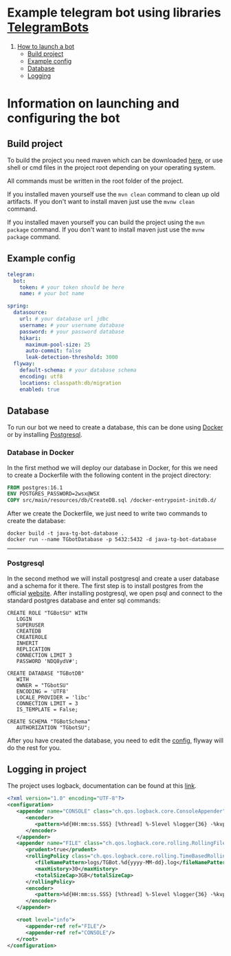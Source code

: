 # Example telegram bot using libraries [TelegramBots](https://github.com/rubenlagus/TelegramBots)

1. [How to launch a bot](#Information-on-launching-and-configuring-the-bot)
   - [Build project](#build-project)
   - [Example config](#example-config)
   - [Database](#database)
   - [Logging](#logging-in-project)

# Information on launching and configuring the bot

## Build project
To build the project you need maven which can be downloaded [here](https://maven.apache.org/download.cgi),
or use shell or cmd files in the project root depending on your operating system.

All commands must be written in the root folder of the project.

If you installed maven yourself use the `mvn clean` command to clean up old artifacts. If you don't want to install maven just use the `mvnw clean` command.

If you installed maven yourself you can build the project using the `mvn package` command. If you don't want to install maven just use the `mvnw package` command.
## Example config
```yaml
telegram:
  bot:
    token: # your token should be here
    name: # your bot name

spring:
  datasource:
    url: # your database url jdbc
    username: # your username database
    password: # your password database
    hikari:
      maximum-pool-size: 25
      auto-commit: false
      leak-detection-threshold: 3000
  flyway:
    default-schema: # your database schema
    encoding: utf8
    locations: classpath:db/migration
    enabled: true
```

## Database
To run our bot we need to create a database, this can be done using [Docker](#database-in-docker) or by installing [Postgresql](#postgresql).

### Database in Docker
In the first method we will deploy our database in Docker, for this we need to create a Dockerfile with the following content in the project directory:
```dockerfile
FROM postgres:16.1
ENV POSTGRES_PASSWORD=2wsx@WSX
COPY src/main/resources/db/CreateDB.sql /docker-entrypoint-initdb.d/
```
After we create the Dockerfile, we just need to write two commands to create the database:
```shell
docker build -t java-tg-bot-database .
docker run --name TGbotDatabase -p 5432:5432 -d java-tg-bot-database
```
-------------------------------------------------------------------------------------------------------------------------------------------------------
### Postgresql
In the second method we will install postgresql and create a user database and a schema for it there.
The first step is to install postgres from the official [website](https://www.postgresql.org/download/).
After installing postgresql, we open psql and connect to the standard postgres database and enter sql commands:
```postgresql
CREATE ROLE "TGBotSU" WITH
   LOGIN
   SUPERUSER
   CREATEDB
   CREATEROLE
   INHERIT
   REPLICATION
   CONNECTION LIMIT 3
   PASSWORD 'NDQ8ydV#';

CREATE DATABASE "TGBotDB"
   WITH
   OWNER = "TGbotSU"
   ENCODING = 'UTF8'
   LOCALE_PROVIDER = 'libc'
   CONNECTION LIMIT = 3
   IS_TEMPLATE = False;

CREATE SCHEMA "TGBotSchema"
   AUTHORIZATION "TGbotSU";
```
After you have created the database, you need to edit the [config](#example-config), flyway will do the rest for you.

## Logging in project
The project uses logback, documentation can be found at this [link](https://logback.qos.ch/manual/appenders.html).
```xml
<?xml version="1.0" encoding="UTF-8"?>
<configuration>
   <appender name="CONSOLE" class="ch.qos.logback.core.ConsoleAppender">
      <encoder>
         <pattern>%d{HH:mm:ss.SSS} [%thread] %-5level %logger{36} -%kvp- %msg%n</pattern>
      </encoder>
   </appender>
   <appender name="FILE" class="ch.qos.logback.core.rolling.RollingFileAppender">
      <prudent>true</prudent>
      <rollingPolicy class="ch.qos.logback.core.rolling.TimeBasedRollingPolicy">
         <fileNamePattern>logs/TGBot.%d{yyyy-MM-dd}.log</fileNamePattern>
         <maxHistory>30</maxHistory>
         <totalSizeCap>3GB</totalSizeCap>
      </rollingPolicy>
      <encoder>
         <pattern>%d{HH:mm:ss.SSS} [%thread] %-5level %logger{36} -%kvp- %msg%n</pattern>
      </encoder>
   </appender>

   <root level="info">
      <appender-ref ref="FILE"/>
      <appender-ref ref="CONSOLE"/>
   </root>
</configuration>
```
